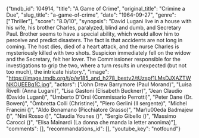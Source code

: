 {"tmdb_id": 104914, "title": "A Game of Crime", "original_title": "Crimine a Due", "slug_title": "a-game-of-crime", "date": "1964-09-27", "genre": ["Thriller"], "score": "8.0/10", "synopsis": "David Lugani live in a house with his wife, his brother Charles, paralyzed, blind and dumb, and Secretary Paul. Brother seems to have a special ability, which would allow him to perceive and predict disasters. The fact is that accidents are not long in coming. The host dies, died of a heart attack, and the nurse Charles is mysteriously killed with two shots. Suspicion immediately fell on the widow and the Secretary, felt her lover. The Commissioner responsible for the investigations to grip the two, where a turn results in unexpected (but not too much), the intricate history.", "image": "https://image.tmdb.org/t/p/w185_and_h278_bestv2/tUzspf1LMsDJXAZTWNKOUEEBq1C.jpg", "actors": ["John Drew Barrymore (Paul Morand)", "Luisa Rivelli (Anna Lugani)", "Lisa Gastoni (Elisabeth Buckner)", "Jean Claudio (Davide Lugani)", "Umberto D'Orsi (Commissario Perrotti)", "Peter Dane (Dr. Bowen)", "Ombretta Colli (Christine)", "Piero Gerlini (Il sergente)", "Michel Francini ()", "Aldo Bonamano (Picchiatore Grasso)", "Mar\u00eda Badmajew ()", "Nini Rosso ()", "Claudia Younes ()", "Sergio Gibello ()", "Massimo Carocci ()", "Elisa Mainardi (La donna che manda la letter anonima)"], "comments": [], "recommandations_id": [], "youtube_key": "notfound"}